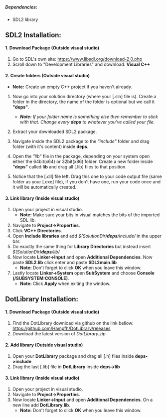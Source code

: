 ##### Dependencies:
* SDL2 library

## SDL2 Installation:
#### 1. Download Package (Outside visual studio)
  1. Go to SDL's own site: https://www.libsdl.org/download-2.0.php
  2. Scroll down to "Development Libraries" and download: 
   **Visual C++**

#### 2. Create folders (Outside visual studio)
  * **Note:** Create an empty C++ project if you haven't already.
  1. Now go into your solution directory (where your [.sln] file is).
Create a folder in the directory, the name of the folder is optional but we call it **"deps"**. 
     * _**Note:** If your folder name is something else then remember to stick with that. Change every **deps** to whatever you've called your file._

  2. Extract your downloaded SDL2 package.
  3. Navigate inside the SDL2 package to the _"include"_ folder and drag folder (with it's content) inside **deps**.
  4. Open the _"lib"_ file in the package, depending on your system open either the 64bit(x64) or 32bit(x86) folder.
Create a new folder inside **"deps"** called **lib** and drag all [.lib] files to that position.
  5. Notice that the [.dll] file left. Drag this one to your code output file (same folder as your [.exe] file), if you don't have one, run your code once and it will be automatically created. 

#### 3. Link library (Inside visual studio)
  1. Open your project in visual studio. 
     * **Note:** Make sure your bits in visual matches the bits of the imported SDL lib.
  2. Navigate to **Project->Properties**. 
  3. Click **VC++ Directories**. 
  4. Open **Include libraries** and add _$(SolutionDir)**deps**/include/_ in the upper bar. 
  5. Do exactly the same thing for **Library Directories** but instead insert _$(SolutionDir)**deps**/lib/_
  6. Now locate **Linker->Input** and open **Additional Dependencies**. Now paste **SDL2.lib** click enter and paste **SDL2main.lib**
     * **Note:** Don't forget to click **OK** when you leave this window.
  7. Lastly locate **Linker->System** open **SubSystem** and choose **Console (/SUBSYSTEM:CONSOLE)**.
     * **Note:** Click **Apply** when exiting the window.


## DotLibrary Installation:
#### 1. Download Package (Outside visual studio)
  1. Find the DotLibrary download via github on the link bellow: https://github.com/Hampfh/DotLibrary/releases
  2. Download the latest version of _DotLibrary.zip_

#### 2. Add library (Outside visual studio)
  1. Open your **DotLibrary** package and drag all [.h] files inside **deps->include**
  2. Drag the last [.lib] file in **DotLibrary** inside **deps->lib**

#### 3. Link library (Inside visual studio)
  1. Open your project in visual studio. 
  2. Navigate to **Project->Properties**. 
  3. Now locate **Linker->Input** and open **Additional Dependencies**. On a new line add **DotLibrary.lib**.
     * **Note:** Don't forget to click **OK** when you leave this window.
